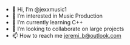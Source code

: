 - 👋 Hi, I’m @jexxmusic1
- 👀 I’m interested in Music Production
- 🌱 I’m currently learning C++
- 💞️ I’m looking to collaborate on large projects
- 📫 How to reach me jeremi_b@outlook.com

<!---
jexxmusic1/jexxmusic1 is a ✨ special ✨ repository because its `README.md` (this file) appears on your GitHub profile.
You can click the Preview link to take a look at your changes.
--->
